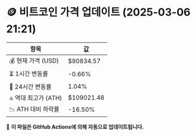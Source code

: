 # 🪙 비트코인 가격 업데이트 (2025-03-06 21:21)

| 항목                | 값 |
|--------------------|----------------|
| 💰 현재 가격 (USD) | $90834.57 |
| ⏳ 1시간 변동률    | -0.66% |
| 📆 24시간 변동률   | 1.04% |
| 🔝 역대 최고가 (ATH) | $109021.48 |
| 📉 ATH 대비 하락률 | -16.50% |

🔄 **이 파일은 GitHub Actions에 의해 자동으로 업데이트됩니다.**
